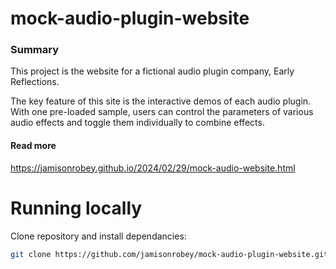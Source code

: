 # mock-audio-plugin-website

### Summary

This project is the website for a fictional audio plugin company, Early Reflections. 

The key feature of this site is the interactive demos of each audio plugin. With one pre-loaded sample, users can control the parameters of various audio effects and toggle them individually to combine effects.

#### Read more
https://jamisonrobey.github.io/2024/02/29/mock-audio-website.html

# Running locally
Clone repository and install dependancies:
```BASH
git clone https://github.com/jamisonrobey/mock-audio-plugin-website.git && cd mock-audio-plugin-website && npx run dev
```
